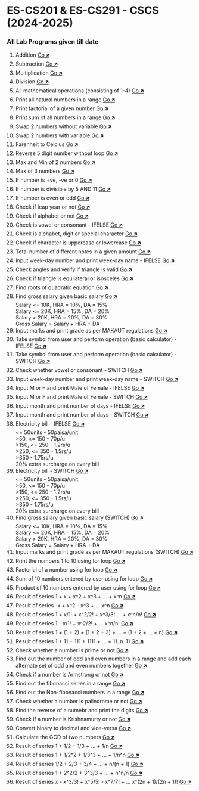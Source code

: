 # ES-CS201 & ES-CS291 - CSCS (2024-2025)
### All Lab Programs given till date

1. Addition [Go 🡵 ](.\project_1)
2. Subtraction [Go 🡵 ](.\project_2)
3. Multiplication [Go 🡵 ](.\project_3)
4. Division [Go 🡵 ](.\project_4)
5. All mathematical operations (consisting of 1-4) [Go 🡵 ](.\project_5)
6. Print all natural numbers in a range [Go 🡵 ](.\project_6)
7. Print factorial of a given number [Go 🡵 ](.\project_7)
8. Print sum of all numbers in a range [Go 🡵 ](.\project_8)
9. Swap 2 numbers without variable [Go 🡵 ](.\project_9)
10. Swap 2 numbers with variable [Go 🡵 ](.\project_10)
11. Farenheit to Celcius [Go 🡵 ](.\project_11)
12. Reverse 5 digit number without loop [Go 🡵 ](.\project_12)
13. Max and Min of 2 numbers [Go 🡵 ](.\project_13)
14. Max of 3 numbers [Go 🡵 ](.\project_14)
15. If number is +ve, -ve or 0 [Go 🡵 ](.\project_15)
16. If number is divisible by 5 AND 11 [Go 🡵 ](.\project_16)
17. If number is even or odd [Go 🡵 ](.\project_17)
18. Check if leap year or not [Go 🡵 ](.\project_18)
19. Check if alphabet or not [Go 🡵 ](.\project_19)
20. Check is vowel or consonant - IFELSE [Go 🡵 ](.\project_20)
21. Check is alphabet, digit or special character [Go 🡵 ](.\project_21)
22. Check if character is uppercase or lowercase [Go 🡵 ](.\project_22)
23. Total number of different notes in a given amount [Go 🡵 ](.\project_23)
24. Input week-day number and print week-day name - IFELSE [Go 🡵 ](.\project_24)
25. Check angles and verify if triangle is valid [Go 🡵 ](.\project_25)
26. Check if triangle is equilateral or isosceles [Go 🡵 ](.\project_26)
27. Find roots of quadratic equation [Go 🡵 ](.\project_27)
28. Find gross salary given basic salary [Go 🡵 ](.\project_28)  
  	Salary <= 10K, HRA = 10%, DA = 15%  
  	Salary <= 20K, HRA = 15%, DA = 20%  
  	Salary > 20K, HRA = 20%, DA = 30%  
  	Gross Salary = Salary + HRA + DA
29. Input marks and print grade as per MAKAUT regulations [Go 🡵 ](.\project_29)
30. Take symbol from user and perform operation (basic calculator) - IFELSE [Go 🡵 ](.\project_30)
31. Take symbol from user and perform operation (basic calculator) - SWITCH [Go 🡵 ](.\project_31)
32. Check whether vowel or consonant - SWITCH [Go 🡵 ](.\project_32)
33. Input week-day number and print week-day name - SWITCH [Go 🡵 ](.\project_33)
34. Input M or F and print Male of Female - IFELSE [Go 🡵 ](.\project_34)
35. Input M or F and print Male of Female - SWITCH [Go 🡵 ](.\project_35)
36. Input month and print number of days - IFELSE [Go 🡵 ](.\project_36)
37. Input month and print number of days - SWITCH [Go 🡵 ](.\project_37)
38. Electricity bill - IFELSE  [Go 🡵 ](.\project_38)  
	<= 50units - 50paisa/unit  
  	\>50, <= 150 - 70p/u  
  	\>150, <= 250 - 1.2rs/u  
  	\>250, <= 350 - 1.5rs/u  
  	\>350 - 1.75rs/u  
    20% extra surcharge on every bill
39. Electricity bill -  SWITCH [Go 🡵 ](.\project_39)  
  	<= 50units - 50paisa/unit  
  	\>50, <= 150 - 70p/u  
  	\>150, <= 250 - 1.2rs/u  
  	\>250, <= 350 - 1.5rs/u  
  	\>350 - 1.75rs/u  
  	20% extra surcharge on every bill
40. Find gross salary given basic salary (SWITCH) [Go 🡵 ](.\project_40)  
  	Salary <= 10K, HRA = 10%, DA = 15%  
  	Salary <= 20K, HRA = 15%, DA = 20%  
  	Salary > 20K, HRA = 20%, DA = 30%  
  	Gross Salary = Salary + HRA + DA
41. Input marks and print grade as per MAKAUT regulations (SWITCH) [Go 🡵 ](.\project_41)
42. Print the numbers 1 to 10 using for loop [Go 🡵 ](.\project_42)
43. Factorial of a number using for loop [Go 🡵 ](.\project_43)
44. Sum of 10 numbers entered by user using for loop [Go 🡵 ](.\project_44)
45. Product of 10 numbers entered by user using for loop [Go 🡵 ](.\project_45)
46. Result of series 1 + x + x^2 + x^3 + ... + x^n [Go 🡵 ](.\project_46)
47. Result of series -x + x^2 - x^3 + ... x^n [Go 🡵 ](.\project_47)
48. Result of series 1 + x/1! + x^2/2! + x^3/3! ... + x^n/n! [Go 🡵 ](.\project_48)
49. Result of series 1 - x/1! + x^2/2! + ... x^n/n! [Go 🡵 ](.\project_49)
50. Result of series 1 + (1 + 2) + (1 + 2 + 3) + ... + (1 + 2 + ... + n) [Go 🡵 ](.\project_50)
51. Result of series 1 + 11 + 111 + 1111 + ... + 11..n..11 [Go 🡵 ](.\project_51)
52. Check whether a number is prime or not [Go 🡵 ](.\project_52)
53. Find out the number of odd and even numbers in a range and add each alternate set of odd and even numbers together [Go 🡵 ](.\project_53)
54. Check if a number is Armstrong or not [Go 🡵 ](.\project_54)
55. Find out the fibonacci series in a range [Go 🡵 ](.\project_55)
56. Find out the Non-fibonacci numbers in a range [Go 🡵 ](.\project_56)
57. Check whether a number is palindrome or not [Go 🡵 ](.\project_57)
58. Find the reverse of a numebr and print the digits [Go 🡵 ](.\project_58)
59. Check if a number is Krishnamurty or not [Go 🡵 ](.\project_59)
60. Convert binary to decimal and vice-versa [Go 🡵 ](.\project_60)
61. Calculate the GCD of two numbers [Go 🡵 ](.\project_61)
62. Result of series 1 + 1/2 + 1/3 + ... + 1/n [Go 🡵 ](.\project_62)
63. Result of series 1 + 1/2^2 + 1/3^3 + ... + 1/n^n [Go 🡵 ](.\project_63)
64. Result of series 1/2 + 2/3 + 3/4 + ... + n/(n + 1) [Go 🡵 ](.\project_64)
65. Result of series 1 + 2^2/2 + 3^3/3 + ... + n^n/n [Go 🡵 ](.\project_65)
66. Result of series x - x^3/3! + x^5/5! - x^7/7! + ... x^(2n + 1)/(2n + 1)! [Go 🡵 ](.\project_66)
